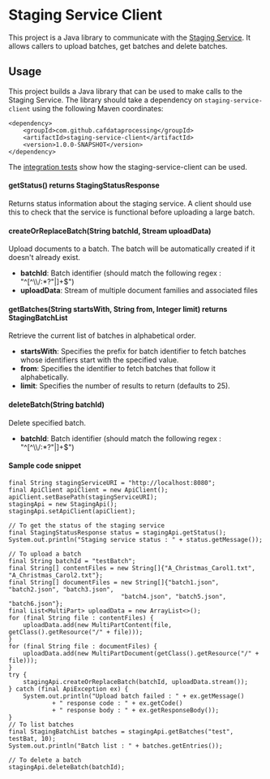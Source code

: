 # Staging Service Client

This project is a Java library to communicate with the [Staging Service](../staging-service). It allows callers to upload batches, get batches and delete batches. 

## Usage

This project builds a Java library that can be used to make calls to the Staging Service. The library should take a dependency on `staging-service-client` using the following Maven coordinates:

    <dependency>
        <groupId>com.github.cafdataprocessing</groupId>
        <artifactId>staging-service-client</artifactId>
        <version>1.0.0-SNAPSHOT</version>
    </dependency>

The [integration tests](../staging-service-acceptance-tests) show how the staging-service-client can be used.

#### getStatus() returns StagingStatusResponse
Returns status information about the staging service. A client should use this to check that the service is functional before uploading a large batch.

#### createOrReplaceBatch(String batchId, Stream<MultiPart> uploadData)
Upload documents to a batch. The batch will be automatically created if it doesn't already exist.

- **batchId**: Batch identifier (should match the following regex : "^[^\\\\/:*?\"|]+$")
- **uploadData**: Stream of multiple document families and associated files

#### getBatches(String startsWith, String from, Integer limit) returns StagingBatchList
Retrieve the current list of batches in alphabetical order.

- **startsWith**: Specifies the prefix for batch identifier to fetch batches whose identifiers start with the specified value.
- **from**: Specifies the identifier to fetch batches that follow it alphabetically.
- **limit**: Specifies the number of results to return (defaults to 25).

#### deleteBatch(String batchId)
Delete specified batch.

- **batchId**: Batch identifier (should match the following regex : "^[^\\\\/:*?\"|]+$")

#### Sample code snippet
```
final String stagingServiceURI = "http://localhost:8080";
final ApiClient apiClient = new ApiClient();
apiClient.setBasePath(stagingServiceURI);
stagingApi = new StagingApi();
stagingApi.setApiClient(apiClient);

// To get the status of the staging service
final StagingStatusResponse status = stagingApi.getStatus();
System.out.println("Staging service status : " + status.getMessage());

// To upload a batch
final String batchId = "testBatch";
final String[] contentFiles = new String[]{"A_Christmas_Carol1.txt", "A_Christmas_Carol2.txt"};
final String[] documentFiles = new String[]{"batch1.json", "batch2.json", "batch3.json",
                               "batch4.json", "batch5.json", "batch6.json"};
final List<MultiPart> uploadData = new ArrayList<>();
for (final String file : contentFiles) {
    uploadData.add(new MultiPartContent(file, getClass().getResource("/" + file)));
}
for (final String file : documentFiles) {
    uploadData.add(new MultiPartDocument(getClass().getResource("/" + file)));
}
try {
    stagingApi.createOrReplaceBatch(batchId, uploadData.stream());
} catch (final ApiException ex) {
    System.out.println("Upload batch failed : " + ex.getMessage()
            + " response code : " + ex.getCode()
            + " response body : " + ex.getResponseBody());
}
// To list batches
final StagingBatchList batches = stagingApi.getBatches("test", testBat, 10);
System.out.println("Batch list : " + batches.getEntries());

// To delete a batch
stagingApi.deleteBatch(batchId);
        
```